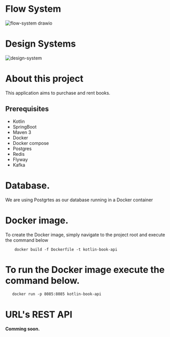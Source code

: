 # Flow System
 ![flow-system drawio](https://github.com/thiagofarbo/kotlin-book-api/assets/3967737/150c7626-d740-45a1-8bbe-827213127b90)



# Design Systems 
![design-system](https://github.com/thiagofarbo/kotlin-book-api/assets/3967737/445b7504-8a66-4b59-bad4-f4b0acd2e8b5)




# About this project
This application aims to purchase and rent books.


## Prerequisites
  * Kotlin
  * SpringBoot
  * Maven 3
  * Docker
  * Docker compose
  * Postgres
  * Redis
  * Flyway
  * Kafka

# Database.
We are using Postgrtes as our database running in a Docker container

# Docker image.
To create the Docker image, simply navigate to the project root and execute the command below

```
    docker build -f Dockerfile -t kotlin-book-api
```
# To run the Docker image execute the command below.
 ```   
    docker run -p 8085:8085 kotlin-book-api
 ```

# URL's REST API



#### Comming soon.
